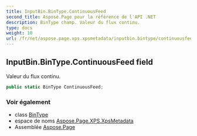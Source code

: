```yaml
---
title: InputBin.BinType.ContinuousFeed
second_title: Aspose.Page pour la référence de l'API .NET
description: BinType champ. Valeur du flux continu.
type: docs
weight: 10
url: /fr/net/aspose.page.xps.xpsmetadata/inputbin.bintype/continuousfeed/
---
```

## InputBin.BinType.ContinuousFeed field

Valeur du flux continu.

```csharp
public static BinType ContinuousFeed;
```

### Voir également

* class [BinType](../)
* espace de noms [Aspose.Page.XPS.XpsMetadata](../../inputbin.bintype/)
* Assemblée [Aspose.Page](../../../)


